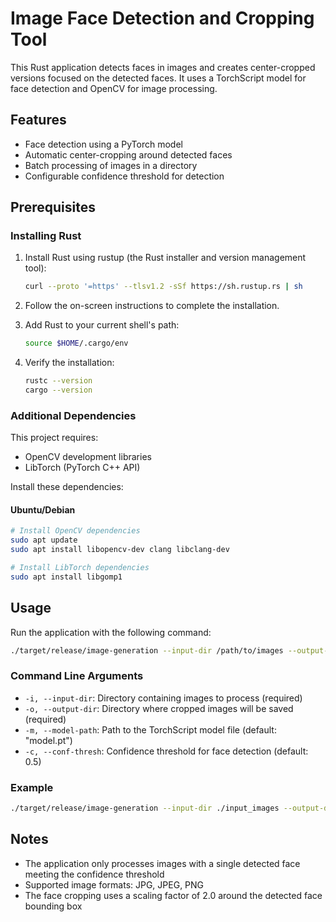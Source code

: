 # Image Face Detection and Cropping Tool

This Rust application detects faces in images and creates center-cropped versions focused on the detected faces. It uses a TorchScript model for face detection and OpenCV for image processing.

## Features

- Face detection using a PyTorch model
- Automatic center-cropping around detected faces
- Batch processing of images in a directory
- Configurable confidence threshold for detection

## Prerequisites

### Installing Rust

1. Install Rust using rustup (the Rust installer and version management tool):

   ```bash
   curl --proto '=https' --tlsv1.2 -sSf https://sh.rustup.rs | sh
   ```

2. Follow the on-screen instructions to complete the installation.

3. Add Rust to your current shell's path:

   ```bash
   source $HOME/.cargo/env
   ```

4. Verify the installation:

   ```bash
   rustc --version
   cargo --version
   ```

### Additional Dependencies

This project requires:

- OpenCV development libraries
- LibTorch (PyTorch C++ API)

Install these dependencies:

#### Ubuntu/Debian

```bash
# Install OpenCV dependencies
sudo apt update
sudo apt install libopencv-dev clang libclang-dev

# Install LibTorch dependencies
sudo apt install libgomp1
```



## Usage

Run the application with the following command:

```bash
./target/release/image-generation --input-dir /path/to/images --output-dir /path/to/output [OPTIONS]
```

### Command Line Arguments

- `-i, --input-dir`: Directory containing images to process (required)
- `-o, --output-dir`: Directory where cropped images will be saved (required)
- `-m, --model-path`: Path to the TorchScript model file (default: "model.pt")
- `-c, --conf-thresh`: Confidence threshold for face detection (default: 0.5)

### Example

```bash
./target/release/image-generation --input-dir ./input_images --output-dir ./cropped_faces --conf-thresh 0.6
```

## Notes

- The application only processes images with a single detected face meeting the confidence threshold
- Supported image formats: JPG, JPEG, PNG
- The face cropping uses a scaling factor of 2.0 around the detected face bounding box



